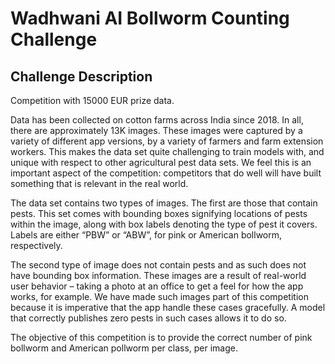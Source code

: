 # Wadhwani AI Bollworm Counting Challenge


## Challenge Description

Competition with 15000 EUR prize data.

Data has been collected on cotton farms across India since 2018. In all, there are approximately 13K images. These images were captured by a variety of different app versions, by a variety of farmers and farm extension workers. This makes the data set quite challenging to train models with, and unique with respect to other agricultural pest data sets. We feel this is an important aspect of the competition: competitors that do well will have built something that is relevant in the real world.

The data set contains two types of images. The first are those that contain pests. This set comes with bounding boxes signifying locations of pests within the image, along with box labels denoting the type of pest it covers. Labels are either “PBW” or “ABW”, for pink or American bollworm, respectively.

The second type of image does not contain pests and as such does not have bounding box information. These images are a result of real-world user behavior – taking a photo at an office to get a feel for how the app works, for example. We have made such images part of this competition because it is imperative that the app handle these cases gracefully. A model that correctly publishes zero pests in such cases allows it to do so.

The objective of this competition is to provide the correct number of pink bollworm and American pollworm per class, per image.
